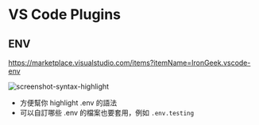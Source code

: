 # VS Code Plugins

## ENV

https://marketplace.visualstudio.com/items?itemName=IronGeek.vscode-env

![screenshot-syntax-highlight](https://github.com/IronGeek/vscode-env/raw/master/images/highlighting.gif)

- 方便幫你 highlight .env 的語法
- 可以自訂哪些 .env 的檔案也要套用，例如 `.env.testing`
